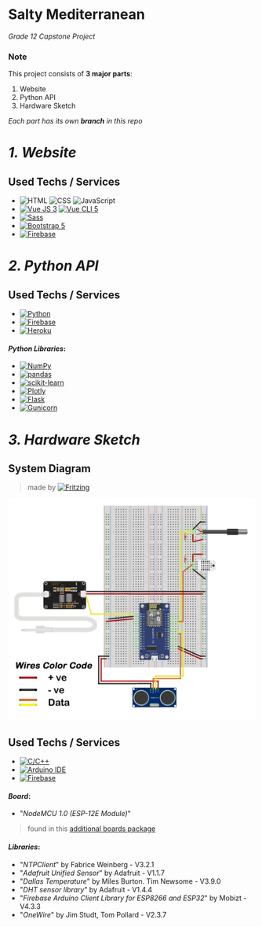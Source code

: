# Salty Mediterranean
*Grade 12 Capstone Project*

### Note
This project consists of **3 major parts**:
1. Website
2. Python API
3. Hardware Sketch

*Each part has its own ***branch*** in this repo*


# ***1. Website***

## Used Techs / Services
 -  ![HTML](https://img.shields.io/badge/-HTML5-E34F26?logo=HTML5&logoColor=white&style=flat-square)  ![CSS](https://img.shields.io/badge/-CSS3-1572B6?logo=CSS3&logoColor=white&style=flat-square)  ![JavaScript](https://img.shields.io/badge/-JavaScript-F7DF1E?logo=JavaScript&logoColor=white&style=flat-square)
 -  [![Vue JS 3](https://img.shields.io/badge/-Vue.js%205-4FC08D?logo=Vue.js&logoColor=white&style=flat-square)](https://vuejs.org/)  [![Vue CLI 5](https://img.shields.io/badge/-Vue%20CLI%205-4FC08D?logo=Vue.js&logoColor=white&style=flat-square)](https://cli.vuejs.org/)
 - [![Sass](https://img.shields.io/badge/-Sass-CC6699?logo=Sass&logoColor=white&style=flat-square)](https://sass-lang.com/)
 - [![Bootstrap 5](https://img.shields.io/badge/-Bootstrap-7952B3?logo=Bootstrap&logoColor=white&style=flat-square)](https://getbootstrap.com/)
 - [![Firebase](https://img.shields.io/badge/-Firebase-FFCA28?logo=Firebase&logoColor=white&style=flat-square)](https://firebase.google.com/)


# ***2. Python API***


## Used Techs / Services
 - [![Python](https://img.shields.io/badge/-Python-3776AB?logo=Python&logoColor=white&style=flat-square)](https://www.python.org/)
 - [![Firebase](https://img.shields.io/badge/-Firebase-FFCA28?logo=Firebase&logoColor=white&style=flat-square)](https://firebase.google.com/)
 - [![Heroku](https://img.shields.io/badge/-Heroku-430098?logo=Heroku&logoColor=white&style=flat-square)](https://www.heroku.com/)


#### *Python Libraries*:
 - [![NumPy](https://img.shields.io/badge/-NumPy-013243?logo=NumPy&logoColor=white&style=flat-square)](https://numpy.org/)
 - [![pandas](https://img.shields.io/badge/-pandas-150458?logo=pandas&logoColor=white&style=flat-square)](https://pandas.pydata.org/)
 - [![scikit-learn](https://img.shields.io/badge/-scikitlearn-F7931E?logo=scikitlearn&logoColor=white&style=flat-square)](https://scikit-learn.org/stable/)
 - [![Plotly](https://img.shields.io/badge/-Plotly-3F4F75?logo=Plotly&logoColor=white&style=flat-square)](https://plotly.com/)
 - [![Flask](https://img.shields.io/badge/-Flask-000000?logo=Flask&logoColor=white&style=flat-square)](https://flask.palletsprojects.com/)
 - [![Gunicorn](https://img.shields.io/badge/-Gunicorn-499848?logo=Gunicorn&logoColor=white&style=flat-square)](https://gunicorn.org/)



# ***3. Hardware Sketch***


## System Diagram
> made by [![Fritzing](https://img.shields.io/badge/-Fritzing-d7332d?style=flat-square)](https://fritzing.org/)

![System Diagram](https://github.com/MikhaelMounay/salty-med/blob/70edb213d6eb5ac933b87b426cf94397d800b1fa/system_diagram.png)


## Used Techs / Services
 - [![C/C++](https://img.shields.io/badge/-C%2FC%2B%2B-00979D?logo=Cplusplus+&logoColor=white&style=flat-square)]()
 - [![Arduino IDE](https://img.shields.io/badge/-Arduino%20IDE-00979D?logo=Arduino&logoColor=white&style=flat-square)](https://www.arduino.cc/)
 - [![Firebase](https://img.shields.io/badge/-Firebase-FFCA28?logo=Firebase&logoColor=white&style=flat-square)](https://firebase.google.com/)


#### *Board*:
 - "*NodeMCU 1.0 (ESP-12E Module)*"

> found in this [additional boards package](http://arduino.esp8266.com/stable/package_esp8266com_index.json)


#### *Libraries*:
 - "*NTPClient*" by Fabrice Weinberg - V3.2.1
 - "*Adafruit Unified Sensor*" by Adafruit - V1.1.7
 - "*Dallas Temperature*" by Miles Burton. Tim Newsome - V3.9.0
 - "*DHT sensor library*" by Adafruit - V1.4.4
 - "*Firebase Arduino Client Library for ESP8266 and ESP32*" by Mobizt - V4.3.3
 - "*OneWire*" by Jim Studt, Tom Pollard - V2.3.7

